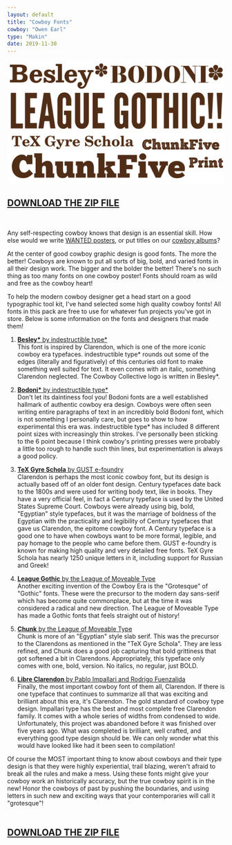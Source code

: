 ```yaml
---
layout: default
title: "Cowboy Fonts"
cowboy: "Owen Earl"
type: "Makin"
date: 2019-11-30
---
```

![Cowboy Fonts](https://raw.githubusercontent.com/CowboyCollective/Cowboy-Fonts/master/cowboy%20fonts.png)

<h2><b><a href="https://codeload.github.com/CowboyCollective/Cowboy-Fonts/zip/master">DOWNLOAD THE ZIP FILE </a></b></h2><br>

Any self-respecting cowboy knows that design is an essential skill. How else would we write [WANTED posters](https://cowboycollective.cc/2019/12/01/WANTEDPosters.html), or put titles on our [cowboy albums](https://CowboyCollective.cc/2019/11/29/SongsOfTheCowboyVol01.html)?

At the center of good cowboy graphic design is good fonts. The more the better! Cowboys are known to put all sorts of big, bold, and varied fonts in all their design work. The bigger and the bolder the better! There's no such thing as too many fonts on one cowboy poster! Fonts should roam as wild and free as the cowboy heart!

To help the modern cowboy designer get a head start on a good typographic tool kit, I've hand selected some high quality cowboy fonts! All fonts in this pack are free to use for whatever fun projects you've got in store. Below is some information on the fonts and designers that made them!

1. [**Besley\*** by indestructible type\*](https://indestructibletype.com/Besley.html)<br>
This font is inspired by Clarendon, which is one of the more iconic cowboy era typefaces. indestructible type* rounds out some of the edges (literally and figuratively) of this centuries old font to make something well suited for text. It even comes with an italic, something Clarendon neglected. The Cowboy Collective logo is written in Besley*.

2. [**Bodoni\*** by indestructible type\*](https://indestructibletype.com/Bodoni.html)<br>
Don't let its daintiness fool you! Bodoni fonts are a well established hallmark of authentic cowboy era design. Cowboys were often seen writing entire paragraphs of text in an incredibly bold Bodoni font, which is not something I personally care, but goes to show to how experimental this era was. indestructible type* has included 8 different point sizes with increasingly thin strokes. I've personally been sticking to the 6 point because I think cowboy's printing presses were probably a little too rough to handle such thin lines, but experimentation is always a good policy.

3. [**TeX Gyre Schola** by GUST e-foundry](https://www.fontsquirrel.com/fonts/TeX-Gyre-Schola)<br>
Clarendon is perhaps the most iconic cowboy font, but its design is actually based off of an older font design. Century typefaces date back to the 1800s and were used for writing body text, like in books. They have a very official feel, in fact a Century typeface is used by the United States Supreme Court.  Cowboys were already using big, bold, "Egyptian" style typefaces, but it was the marriage of boldness of the Egyptian with the practicality and legibility of Century typefaces that gave us Clarendon, the epitome cowboy font. A Century typeface is a good one to have when cowboys want to be more formal, legible, and pay homage to the people who came before them. GUST e-foundry is known for making high quality and very detailed free fonts. TeX Gyre Schola has nearly 1250 unique letters in it, including support for Russian and Greek!

4. [**League Gothic** by the League of Moveable Type](https://www.theleagueofmoveabletype.com/league-gothic)<br>
Another exciting invention of the Cowboy Era is the "Grotesque" of "Gothic" fonts. These were the precursor to the modern day sans-serif which has become quite commonplace, but at the time it was considered a radical and new direction. The League of Moveable Type has made a Gothic fonts that feels straight out of history!

5. [**Chunk** by the League of Moveable Type](https://www.theleagueofmoveabletype.com/chunk)<br>
Chunk is more of an "Egyptian" style slab serif. This was the precursor to the Clarendons as mentioned in the "TeX Gyre Schola". They are less refined, and Chunk does a good job capturing that bold grittiness that got softened a bit in Clarendons. Appropriately, this typeface only comes with one, bold, version. No italics, no regular, just BOLD.

6. [**Libre Clarendon** by Pablo Impallari and Rodrigo Fuenzalida](https://github.com/impallari/Libre-Clarendon)<br>
Finally, the most important cowboy font of them all, Clarendon. If there is one typeface that continues to summarize all that was exciting and brilliant about this era, it's Clarendon. The gold standard of cowboy type design. Impallari type has the best and most complete free Clarendon family. It comes with a whole series of widths from condensed to wide. Unfortunately, this project was abandoned before it was finished over five years ago. What was completed is brilliant, well crafted, and everything good type design should be. We can only wonder what this would have looked like had it been seen to compilation!

Of course the MOST important thing to know about cowboys and their type design is that they were highly experiential, trail blazing, weren't afraid to break all the rules and make a mess. Using these fonts might give your cowboy work an historically accuracy,  but the true cowboy spirit is in the new! Honor the cowboys of past by pushing the boundaries, and using letters in such new and exciting ways that your contemporaries will call it "grotesque"!<br><br>

<h2><b><a href="https://codeload.github.com/CowboyCollective/Cowboy-Fonts/zip/master">DOWNLOAD THE ZIP FILE</a></b></h2><br>
